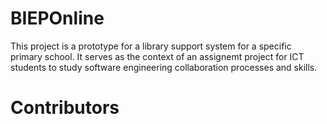 # BIEPOnline
This project is a prototype for a library support system for a specific primary school. It serves as the context of an assignemt project for ICT students to study software engineering collaboration processes and skills.

# Contributors

